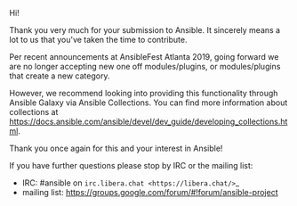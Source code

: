 Hi!

Thank you very much for your submission to Ansible. It sincerely means a lot to us that you've taken the time to contribute.

Per recent announcements at AnsibleFest Atlanta 2019, going forward we are no longer accepting new one off modules/plugins, or modules/plugins that create a new category.

However, we recommend looking into providing this functionality through Ansible Galaxy via Ansible Collections. You can find more information about collections at https://docs.ansible.com/ansible/devel/dev_guide/developing_collections.html.

Thank you once again for this and your interest in Ansible!

If you have further questions please stop by IRC or the mailing list:

   * IRC: #ansible on `irc.libera.chat <https://libera.chat/>`_
   * mailing list: https://groups.google.com/forum/#!forum/ansible-project
